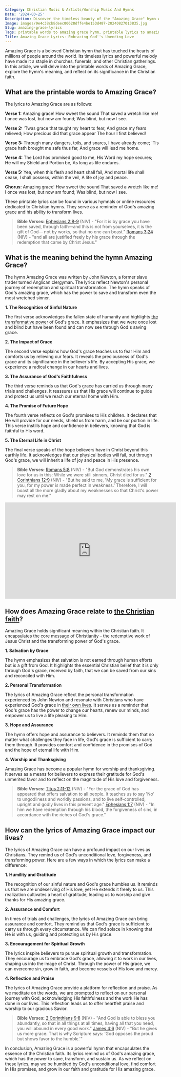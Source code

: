 ```yaml
---
Category: Christian Music & Artists/Worship Music And Hymns
Date: '2024-03-25'
Description: Discover the timeless beauty of the "Amazing Grace" hymn with printable lyrics. Immerse yourself in the powerful words and melody of this beloved hymn, reflecting on its profound message of redemption and gratitude. Explore the history and significance of "Amazing Grace" as you sing along to its sweet sound.
Image: images/9e4c38cb8deec00628dffe4be153d487-20240827013835.jpg
Slug: amazing-grace-lyrics
Tags: printable words to amazing grace hymn, printable lyrics to amazing grace, amazing grace how sweet the sound hymn, american grace lyrics
Title: Amazing Grace Lyrics: Embracing God''s Unending Love
---
```


Amazing Grace is a beloved Christian hymn that has touched the hearts of millions of people around the world. Its timeless lyrics and powerful melody have made it a staple in churches, funerals, and other Christian gatherings. In this article, we will delve into the printable words of Amazing Grace, explore the hymn's meaning, and reflect on its significance in the Christian faith.

## What are the printable words to Amazing Grace?

The lyrics to Amazing Grace are as follows:

**Verse 1:**
Amazing grace! How sweet the sound
That saved a wretch like me!
I once was lost, but now am found;
Was blind, but now I see.

**Verse 2:**
'Twas grace that taught my heart to fear,
And grace my fears relieved;
How precious did that grace appear
The hour I first believed!

**Verse 3:**
Through many dangers, toils, and snares,
I have already come;
'Tis grace hath brought me safe thus far,
And grace will lead me home.

**Verse 4:**
The Lord has promised good to me,
His Word my hope secures;
He will my Shield and Portion be,
As long as life endures.

**Verse 5:**
Yea, when this flesh and heart shall fail,
And mortal life shall cease,
I shall possess, within the veil,
A life of joy and peace.

**Chorus:**
Amazing grace! How sweet the sound
That saved a wretch like me!
I once was lost, but now am found;
Was blind, but now I see.

These printable lyrics can be found in various hymnals or online resources dedicated to Christian hymns. They serve as a reminder of God's amazing grace and his ability to transform lives.

> **Bible Verses:** [Ephesians 2:8-9](https://www.bibleref.com/Ephesians/2/Ephesians-2-8.html) (NIV) - "For it is by grace you have been saved, through faith—and this is not from yourselves, it is the gift of God— not by works, so that no one can boast." [Romans 3:24](https://www.bibleref.com/Romans/3/Romans-3-24.html) (NIV) - "and all are justified freely by his grace through the redemption that came by Christ Jesus."

## What is the meaning behind the hymn Amazing Grace?

The hymn Amazing Grace was written by John Newton, a former slave trader turned Anglican clergyman. The lyrics reflect Newton's personal journey of redemption and spiritual transformation. The hymn speaks of God's amazing grace, which has the power to save and transform even the most wretched sinner.

**1. The Recognition of Sinful Nature**

The first verse acknowledges the fallen state of humanity and highlights [the transformative power](/transformative-power-of-christian-prayer-comprehensive-guide) of God's grace. It emphasizes that we were once lost and blind but have been found and can now see through God's saving grace.

**2. The Impact of Grace**

The second verse explains how God's grace teaches us to fear Him and comforts us by relieving our fears. It reveals the preciousness of God's grace and its significance in the believer's life. By accepting His grace, we experience a radical change in our hearts and lives.

**3. The Assurance of God's Faithfulness**

The third verse reminds us that God's grace has carried us through many trials and challenges. It reassures us that His grace will continue to guide and protect us until we reach our eternal home with Him.

**4. The Promise of Future Hope**

The fourth verse reflects on God's promises to His children. It declares that He will provide for our needs, shield us from harm, and be our portion in life. This verse instills hope and confidence in believers, knowing that God is faithful to His word.

**5. The Eternal Life in Christ**

The final verse speaks of the hope believers have in Christ beyond this earthly life. It acknowledges that our physical bodies will fail, but through God's grace, we will inherit a life of joy and peace in His presence.

> **Bible Verses:** [Romans 5:8](https://www.bibleref.com/Romans/5/Romans-5-8.html) (NIV) - "But God demonstrates his own love for us in this: While we were still sinners, Christ died for us." [2 Corinthians 12:9](https://www.bibleref.com/2-Corinthians/12/2-Corinthians-12-9.html) (NIV) - "But he said to me, 'My grace is sufficient for you, for my power is made perfect in weakness.' Therefore, I will boast all the more gladly about my weaknesses so that Christ's power may rest on me."


<iframe width="560" height="315" src="https://www.youtube.com/embed/Tvt6E9N7AQw" frameborder="0" allow="autoplay; encrypted-media" allowfullscreen></iframe>


## How does Amazing Grace relate to [the Christian faith](/songs-about-prayer)?

Amazing Grace holds significant meaning within the Christian faith. It encapsulates the core message of Christianity – the redemptive work of Jesus Christ and the transforming power of God's grace.

**1. Salvation by Grace**

The hymn emphasizes that salvation is not earned through human efforts but is a gift from God. It highlights the essential Christian belief that it is only through God's grace, received by faith, that we can be saved from our sins and reconciled with Him.

**2. Personal Transformation**

The lyrics of Amazing Grace reflect the personal transformation experienced by John Newton and resonate with Christians who have experienced God's grace in [their own lives](/uncovering-the-divine-journey-of-jesus-exploring-the-life-of-christ). It serves as a reminder that God's grace has the power to change our hearts, renew our minds, and empower us to live a life pleasing to Him.

**3. Hope and Assurance**

The hymn offers hope and assurance to believers. It reminds them that no matter what challenges they face in life, God's grace is sufficient to carry them through. It provides comfort and confidence in the promises of God and the hope of eternal life with Him.

**4. Worship and Thanksgiving**

Amazing Grace has become a popular hymn for worship and thanksgiving. It serves as a means for believers to express their gratitude for God's unmerited favor and to reflect on the magnitude of His love and forgiveness.

> **Bible Verses:** [Titus 2:11-12](https://www.bibleref.com/Titus/2/Titus-2-11.html) (NIV) - "For the grace of God has appeared that offers salvation to all people. It teaches us to say 'No' to ungodliness and worldly passions, and to live self-controlled, upright and godly lives in this present age." [Ephesians 1:7](https://www.bibleref.com/Ephesians/1/Ephesians-1-7.html) (NIV) - "In him we have redemption through his blood, the forgiveness of sins, in accordance with the riches of God's grace."

## How can the lyrics of Amazing Grace impact our lives?

The lyrics of Amazing Grace can have a profound impact on our lives as Christians. They remind us of God's unconditional love, forgiveness, and transforming power. Here are a few ways in which the lyrics can make a difference:

**1. Humility and Gratitude**

The recognition of our sinful nature and God's grace humbles us. It reminds us that we are undeserving of His love, yet He extends it freely to us. This realization cultivates a heart of gratitude, leading us to worship and give thanks for His amazing grace.

**2. Assurance and Comfort**

In times of trials and challenges, the lyrics of Amazing Grace can bring assurance and comfort. They remind us that God's grace is sufficient to carry us through every circumstance. We can find solace in knowing that He is with us, guiding and protecting us by His grace.

**3. Encouragement for Spiritual Growth**

The lyrics inspire believers to pursue spiritual growth and transformation. They encourage us to embrace God's grace, allowing it to work in our lives, shaping us into the image of Christ. Through the power of His grace, we can overcome sin, grow in faith, and become vessels of His love and mercy.

**4. Reflection and Praise**

The lyrics of Amazing Grace provide a platform for reflection and praise. As we meditate on the words, we are prompted to reflect on our personal journey with God, acknowledging His faithfulness and the work He has done in our lives. This reflection leads us to offer heartfelt praise and worship to our gracious Savior.

> **Bible Verses:** [2 Corinthians 9:8](https://www.bibleref.com/2-Corinthians/9/2-Corinthians-9-8.html) (NIV) - "And God is able to bless you abundantly, so that in all things at all times, having all that you need, you will abound in every good work." [James 4:6](https://www.bibleref.com/James/4/James-4-6.html) (NIV) - "But he gives us more grace. That is why Scripture says: 'God opposes the proud but shows favor to the humble.'"

In conclusion, Amazing Grace is a powerful hymn that encapsulates the essence of the Christian faith. Its lyrics remind us of God's amazing grace, which has the power to save, transform, and sustain us. As we reflect on these lyrics, may we be humbled by God's unconditional love, find comfort in His promises, and grow in our faith and gratitude for His amazing grace.